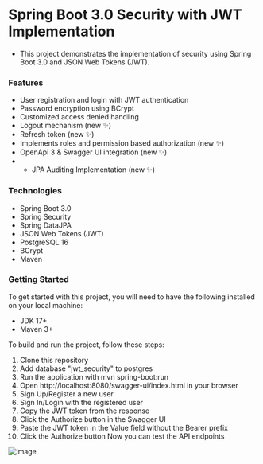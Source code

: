 # Spring Boot 3.0 Security with JWT Implementation
- This project demonstrates the implementation of security using Spring Boot 3.0 and JSON Web Tokens (JWT).

### Features
- User registration and login with JWT authentication
- Password encryption using BCrypt
- Customized access denied handling
- Logout mechanism (new ✨)
- Refresh token (new ✨)
- Implements roles and permission based authorization (new ✨)
- OpenApi 3 & Swagger UI integration (new ✨)
- - JPA Auditing Implementation (new ✨)

### Technologies
- Spring Boot 3.0
- Spring Security
- Spring DataJPA
- JSON Web Tokens (JWT)
- PostgreSQL 16
- BCrypt
- Maven

### Getting Started
To get started with this project, you will need to have the following installed on your local machine:
- JDK 17+
- Maven 3+
  
To build and run the project, follow these steps:
1. Clone this repository
2. Add database "jwt_security" to postgres
3. Run the application with mvn spring-boot:run
4. Open http://localhost:8080/swagger-ui/index.html in your browser
5. Sign Up/Register a new user
6. Sign In/Login with the registered user
7. Copy the JWT token from the response
8. Click the Authorize button in the Swagger UI
9. Paste the JWT token in the Value field without the Bearer prefix
10. Click the Authorize button Now you can test the API endpoints

![image](https://github.com/haktanonur/spring-boot-3-security-6-jwt/assets/69698425/a945f339-1553-4231-8dfb-e4ddd4d7bf92)
